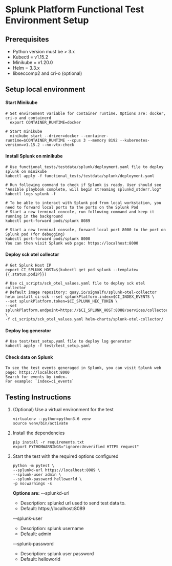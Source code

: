 # Splunk Platform Functional Test Environment Setup

## Prerequisites
* Python version must be > 3.x
* Kubectl = v1.15.2
* Minikube = v1.20.0
* Helm = 3.3.x
* libseccomp2 and cri-o (optional)

## Setup local environment

#### Start Minikube
    # Set environment variable for container runtime. Options are: docker, cri-o and containerd
      export CONTAINER_RUNTIME=docker

    # Start minikube
      minikube start --driver=docker --container-runtime=$CONTAINER_RUNTIME --cpus 3 --memory 8192 --kubernetes-version=v1.15.2 --no-vtx-check

#### Install Splunk on minikube
    # Use functional_tests/testdata/splunk/deployment.yaml file to deploy splunk on minikube
    kubectl apply -f functional_tests/testdata/splunk/deployment.yaml

    # Run following command to check if Splunk is ready. User should see "Ansible playbook complete, will begin streaming splunkd_stderr.log"
    kubectl logs splunk -f

    # To be able to interact with Splunk pod from local workstation, you need to forward local ports to the ports on the Splunk Pod
    # Start a new terminal concole, run following command and keep it running in the background
    kubectl port-forward pods/splunk 8089

    # Start a new terminal console, forward local port 8000 to the port on Splunk pod (for debugging)
    kubectl port-forward pods/splunk 8000
    You can then visit Splunk web page: https://localhost:8000

#### Deploy sck otel collector
    # Get Splunk Host IP
    export CI_SPLUNK_HOST=$(kubectl get pod splunk --template={{.status.podIP}})

    # Use ci_scripts/sck_otel_values.yaml file to deploy sck otel collector
    # Default image repository: quay.io/signalfx/splunk-otel-collector
    helm install ci-sck --set splunkPlatform.index=$CI_INDEX_EVENTS \
    --set splunkPlatform.token=$CI_SPLUNK_HEC_TOKEN \
    --set splunkPlatform.endpoint=https://$CI_SPLUNK_HOST:8088/services/collector \
    -f ci_scripts/sck_otel_values.yaml helm-charts/splunk-otel-collector/

#### Deploy log generator
    # Use test/test_setup.yaml file to deploy log generator
    kubectl apply -f test/test_setup.yaml

#### Check data on Splunk
    To see the test events generaged in Splunk, you can visit Splunk web page: https://localhost:8000
    Search for events by index.
    For example: `index=ci_events`

## Testing Instructions
1. (Optional) Use a virtual environment for the test
    ```
    virtualenv --python=python3.6 venv
    source venv/bin/activate
    ```
2. Install the dependencies
    ```
    pip install -r requirements.txt
    export PYTHONWARNINGS="ignore:Unverified HTTPS request"
    ```
3. Start the test with the required options configured
    ```
    python -m pytest \
    --splunkd-url https://localhost:8089 \
    --splunk-user admin \
    --splunk-password helloworld \
    -p no:warnings -s
    ```
    **Options are:**
    --splunkd-url
    * Description: splunkd url used to send test data to.
    * Default: https://localhost:8089

    --splunk-user
    * Description: splunk username
    * Default: admin

    --splunk-password
    * Description: splunk user password
    * Default: helloworld


